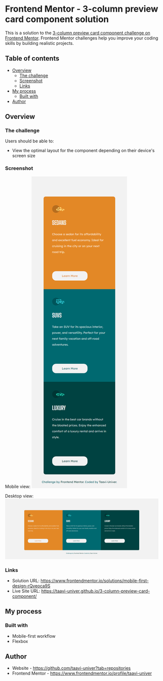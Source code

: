 # Frontend Mentor - 3-column preview card component solution

This is a solution to the [3-column preview card component challenge on Frontend Mentor](https://www.frontendmentor.io/challenges/3column-preview-card-component-pH92eAR2-). Frontend Mentor challenges help you improve your coding skills by building realistic projects. 

## Table of contents

- [Overview](#overview)
  - [The challenge](#the-challenge)
  - [Screenshot](#screenshot)
  - [Links](#links)
- [My process](#my-process)
  - [Built with](#built-with)
- [Author](#author)


## Overview

### The challenge

Users should be able to:

- View the optimal layout for the component depending on their device's screen size

### Screenshot

Mobile view:
![](./design/taavi-univer.github.io_3-column-preview-card-component_mobile.png)

Desktop view:
![](./design/taavi-univer.github.io_3-column-preview-card-component_desktop.png)


### Links

- Solution URL: https://www.frontendmentor.io/solutions/mobile-first-design-rQveoca9S
- Live Site URL: https://taavi-univer.github.io/3-column-preview-card-component/

## My process

### Built with

- Mobile-first workflow
- Flexbox

## Author

- Website - https://github.com/taavi-univer?tab=repositories
- Frontend Mentor - https://www.frontendmentor.io/profile/taavi-univer
